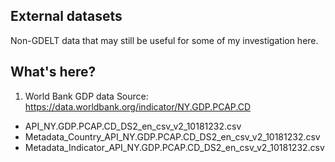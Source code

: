 ## External datasets
Non-GDELT data that may still be useful for some of my investigation here.

## What's here?

1. World Bank GDP data
Source: https://data.worldbank.org/indicator/NY.GDP.PCAP.CD

- API_NY.GDP.PCAP.CD_DS2_en_csv_v2_10181232.csv
- Metadata_Country_API_NY.GDP.PCAP.CD_DS2_en_csv_v2_10181232.csv
- Metadata_Indicator_API_NY.GDP.PCAP.CD_DS2_en_csv_v2_10181232.csv

